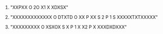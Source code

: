 
1. "XXPXX
    O  2O
    X1  X
    XDXSX"

2. "XXXXXXXXXXXXX
    O   DTXTD   O
    XX    P    XX
    S   2 P 1   S
    XXXXXTXTXXXXX"

3. "XXXXXXXXX
    O XSXOX S
    X   P 1 X
    X2  P   X
    XXXDXDXXX"